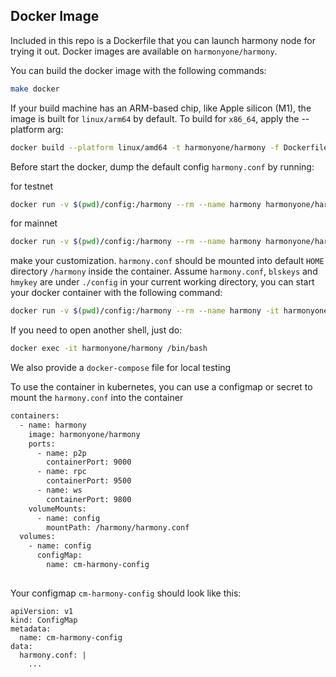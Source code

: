 ## Docker Image

Included in this repo is a Dockerfile that you can launch harmony node for trying it out. Docker images are available on `harmonyone/harmony`.

You can build the docker image with the following commands:
```bash
make docker
```

If your build machine has an ARM-based chip, like Apple silicon (M1), the image is built for `linux/arm64` by default. To build for `x86_64`, apply the --platform arg:

```bash
docker build --platform linux/amd64 -t harmonyone/harmony -f Dockerfile .
```

Before start the docker, dump the default config `harmony.conf` by running:

for testnet
```bash
docker run -v $(pwd)/config:/harmony --rm --name harmony harmonyone/harmony harmony config dump --network testnet harmony.conf
```
for mainnet
```bash
docker run -v $(pwd)/config:/harmony --rm --name harmony harmonyone/harmony harmony config dump harmony.conf
```

make your customization. `harmony.conf` should be mounted into default `HOME` directory `/harmony` inside the container. Assume `harmony.conf`, `blskeys` and `hmykey` are under `./config` in your current working directory, you can start your docker container with the following command:
```bash
docker run -v $(pwd)/config:/harmony --rm --name harmony -it harmonyone/harmony
```

If you need to open another shell, just do:
```bash
docker exec -it harmonyone/harmony /bin/bash
```

We also provide a `docker-compose` file for local testing

To use the container in kubernetes, you can use a configmap or secret to mount the `harmony.conf` into the container
```bash
containers:
  - name: harmony
    image: harmonyone/harmony
    ports:
      - name: p2p
        containerPort: 9000  
      - name: rpc
        containerPort: 9500
      - name: ws
        containerPort: 9800     
    volumeMounts:
      - name: config
        mountPath: /harmony/harmony.conf
  volumes:
    - name: config
      configMap:
        name: cm-harmony-config
    
```

Your configmap `cm-harmony-config` should look like this:
```
apiVersion: v1
kind: ConfigMap
metadata:
  name: cm-harmony-config
data:
  harmony.conf: |
    ...
```